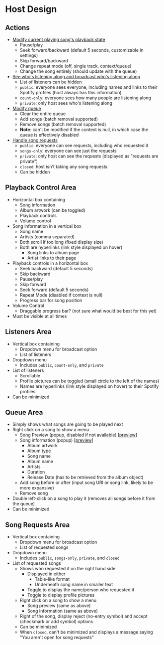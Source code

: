 # Host Design

## Actions

+ [Modify current playing song's playback state](#playback-control-area)
	+ Pause/play
	+ Seek forward/backward (default 5 seconds, customizable in settings)
	+ Skip forward/backward
	+ Change repeat mode (off, single track, context/queue)
	+ Change the song entirely (should update with the queue)
+ [See who's listening along and broadcast who's listening along](#listeners-area)
	+ List of listeners can be hidden
	+ `public`: everyone sees everyone, including names and links to their Spotify profiles (host always has this information)
	+ `count-only`: everyone sees how many people are listening along
	+ `private`: only host sees who's listening along
+ [Modify queue](#queue-area)
	+ Clear the entire queue
	+ Add songs (batch removal supported)
	+ Remove songs (batch removal supported)
	+ **Note**: can't be modified if the context is null, in which case the queue is effectively disabled
+ [Handle song requests](#song-requests-area)
	+ `public`: everyone can see requests, including who requested it
	+ `songs-only`: everyone can see just the requests
	+ `private`: only host can see the requests (displayed as "requests are private")
	+ `closed`: host isn't taking any song requests
	+ Can be hidden

## <a id="playback-control-area"></a>Playback Control Area

+ Horizontal box containing
	+ Song information
	+ Album artwork (can be toggled)
	+ Playback controls
	+ Volume control
+ Song information in a vertical box
	+ Song name
	+ Artists (comma separated)
	+ Both scroll if too long (fixed display size)
	+ Both are hyperlinks (link style displayed on hover)
		+ Song links to album page
		+ Artist links to their page
+ Playback controls in a horizontal box
	+ Seek backward (default 5 seconds)
	+ Skip backward
	+ Pause/play
	+ Skip forward
	+ Seek forward (default 5 seconds)
	+ Repeat Mode (disabled if context is null)
	+ Progress bar for song position
+ Volume Control
	+ Draggable progress bar? (not sure what would be best for this yet)
+ Must be visible at all times

## <a id="listeners-area"></a>Listeners Area

+ Vertical box containing
	+ Dropdown menu for broadcast option
	+ List of listeners
+ Dropdown menu
	+ Includes `public`, `count-only`, and `private`
+ List of listeners
	+ Scrollable
	+ Profile pictures can be toggled (small circle to the left of the names)
	+ Names are hyperlinks (link style displayed on hover) to their Spotify profiles
+ Can be minimized

## <a id="queue-area"></a>Queue Area

+ Simply shows what songs are going to be played next
+ Right click on a song to show a menu
	+ Song Preview (popup, disabled if not available) [[preview](song_preview_popup.png)]
	+ Song information (popup) [[preview](song_info_popup.png)]
		+ Album artwork
		+ Album type
		+ Song name
		+ Album name
		+ Artists
		+ Duration
		+ Release Date (has to be retrieved from the album object)
	+ Add song before or after (input song URI or song link, likely to be more expansive)
	+ Remove song
+ Double left-click on a song to play it (removes all songs before it from the queue)
+ Can be minimized

## <a id="song-requests-area"></a>Song Requests Area

+ Vertical box containing
	+ Dropdown menu for broadcast option
	+ List of requested songs
+ Dropdown menu
	+ Includes `public`, `songs-only`, `private`, and `closed`
+ List of requested songs
	+ Shows who requested it on the right hand side
		+ Displayed in either
			+ Table-like format
			+ Underneath song name in smaller text
		+ Toggle to display the name/person who requested it
		+ Toggle to display profile pictures
	+ Right click on a song to show a menu
		+ Song preview (same as above)
		+ Song information (same as above)
	+ Right of the song, display reject (no-entry symbol) and accept (checkmark or add symbol) options
	+ Can be minimized
	+ When `closed`, can't be minimized and displays a message saying "You aren't open for song requests"
